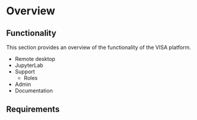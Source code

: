 # Overview

## Functionality

This section provides an overview of the functionality of the VISA platform.

- Remote desktop
- JupyterLab
- Support
  - Roles
- Admin
- Documentation

## Requirements

